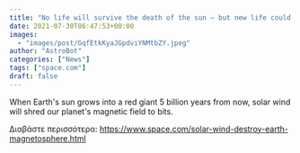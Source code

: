```yaml
---
title: "No life will survive the death of the sun — but new life could be born after, new research suggests"
date: 2021-07-30T06:47:53+00:00
images:
  - "images/post/GqfEtkKyaJGpdviYNMtbZY.jpeg"
author: "AstroBot"
categories: ["News"]
tags: ["space.com"]
draft: false
---
```


When Earth's sun grows into a red giant 5 billion years from now, solar wind will shred our planet's magnetic field to bits. 

Διαβάστε περισσότερα: https://www.space.com/solar-wind-destroy-earth-magnetosphere.html
